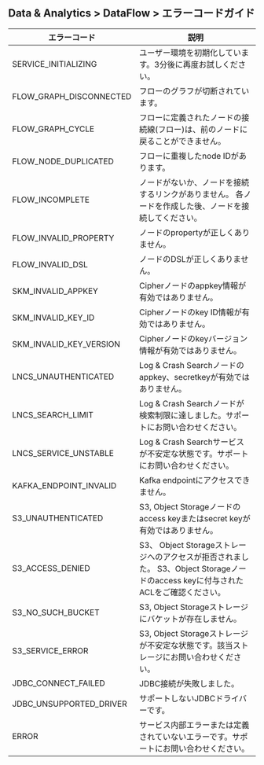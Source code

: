 ## Data & Analytics > DataFlow > エラーコードガイド

| エラーコード                  | 説明                                                                                       |
|-------------------------|------------------------------------------------------------------------------------------|
| SERVICE_INITIALIZING    | ユーザー環境を初期化しています。3分後に再度お試しください。                                                           |  
| FLOW_GRAPH_DISCONNECTED | フローのグラフが切断されています。                                                                        |  
| FLOW_GRAPH_CYCLE        | フローに定義されたノードの接続線(フロー)は、前のノードに戻ることができません。                                                 |
| FLOW_NODE_DUPLICATED    | フローに重複したnode IDがあります。                                                                    |
| FLOW_INCOMPLETE         | ノードがないか、ノードを接続するリンクがありません。 各ノードを作成した後、ノードを接続してください。                                      |
| FLOW_INVALID_PROPERTY   | ノードのpropertyが正しくありません。                                                                   | 
| FLOW_INVALID_DSL        | ノードのDSLが正しくありません。                                                                        | 
| SKM_INVALID_APPKEY      | Cipherノードのappkey情報が有効ではありません。                                                            |
| SKM_INVALID_KEY_ID      | Cipherノードのkey ID情報が有効ではありません。                                                            |
| SKM_INVALID_KEY_VERSION | Cipherノードのkeyバージョン情報が有効ではありません。                                                          |
| LNCS_UNAUTHENTICATED    | Log & Crash Searchノードのappkey、secretkeyが有効ではありません。                                        |
| LNCS_SEARCH_LIMIT       | Log & Crash Searchノードが検索制限に達しました。サポートにお問い合わせください。                                        |
| LNCS_SERVICE_UNSTABLE   | Log & Crash Searchサービスが不安定な状態です。サポートにお問い合わせください。                                         |
| KAFKA_ENDPOINT_INVALID  | Kafka endpointにアクセスできません。                                                                |
| S3_UNAUTHENTICATED      | S3, Object Storageノードのaccess keyまたはsecret keyが有効ではありません。                                 | 
| S3_ACCESS_DENIED        | S3、 Object Storageストレージへのアクセスが拒否されました。 S3、Object Storageノードのaccess keyに付与されたACLをご確認ください。 |
| S3_NO_SUCH_BUCKET       | S3, Object Storageストレージにバケットが存在しません。                                                     |
| S3_SERVICE_ERROR        | S3, Object Storageストレージが不安定な状態です。該当ストレージにお問い合わせください。                                     |
| JDBC_CONNECT_FAILED     | JDBC接続が失敗しました。                                                                           |
| JDBC_UNSUPPORTED_DRIVER | サポートしないJDBCドライバーです。                                                                      |
| ERROR                   | サービス内部エラーまたは定義されていないエラーです。サポートにお問い合わせください。                                               |
